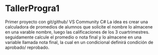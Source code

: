 # TallerProgra1
Primer proyecto con git/github/ VS Community C#
La idea es crear una calculadora de promedios de alumnos que solicite el nombre lo almacene en una varable nombre, luego las calificaciones de los 3 cuartrimestres.
seguidamente calcule el promedio o nota final y lo almacene en una variable llamada nota final, la cual en un condicional definirá condición de aprobado/ reprobado.
